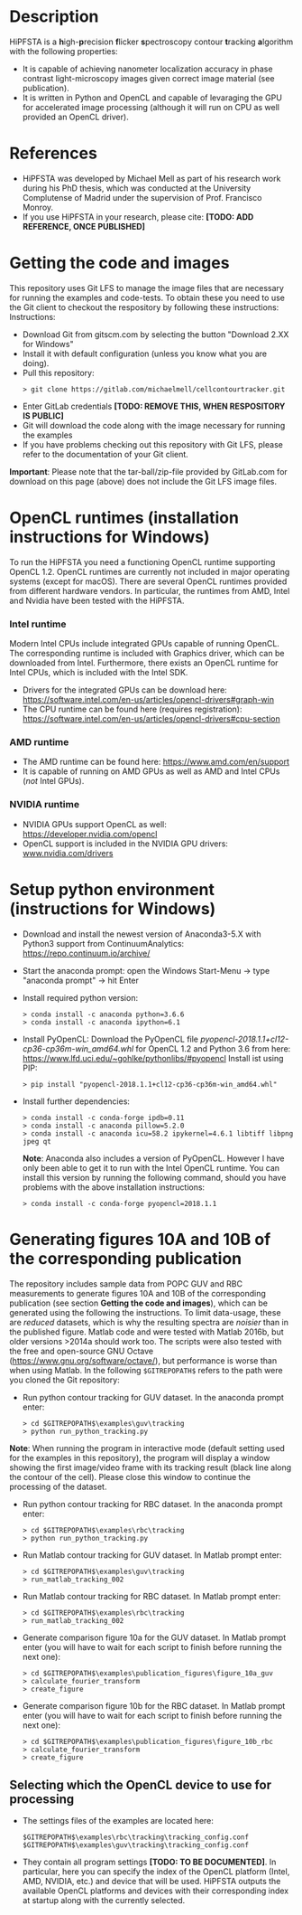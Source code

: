 # Description
HiPFSTA is a **h**igh-**p**recision **f**licker **s**pectroscopy contour **t**racking **a**lgorithm with the following properties:
* It is capable of achieving nanometer localization accuracy in phase contrast light-microscopy images given correct image material (see publication).
* It is written in Python and OpenCL and capable of levaraging the GPU for accelerated image processing (although it will run on CPU as well provided an OpenCL driver).

# References
* HiPFSTA was developed by Michael Mell as part of his research work during his PhD thesis, which was conducted at the University Complutense of Madrid under the supervision of Prof. Francisco Monroy.
* If you use HiPFSTA in your research, please cite:  **[TODO: ADD REFERENCE, ONCE PUBLISHED]**

# Getting the code and images
This repository uses Git LFS to manage the image files that are necessary for running the examples and code-tests. To obtain these you need to use the Git client to checkout the respository by following these instructions: 
Instructions:
* Download Git from gitscm.com by selecting the button "Download 2.XX for Windows"
* Install it with default configuration (unless you know what you are doing).
* Pull this repository:
    ```
    > git clone https://gitlab.com/michaelmell/cellcontourtracker.git
    ```
* Enter GitLab credentials  **[TODO: REMOVE THIS, WHEN RESPOSITORY IS PUBLIC]**
* Git will download the code along with the image necessary for running the examples
* If you have problems checking out this repository with Git LFS, please refer to the documentation of your Git client.

**Important**: Please note that the tar-ball/zip-file provided by GitLab.com for download on this page (above) does not include the Git LFS image files.

# OpenCL runtimes (installation instructions for Windows)
To run the HiPFSTA you need a functioning OpenCL runtime supporting OpenCL 1.2. OpenCL runtimes are currently not included in major operating systems (except for macOS). There are several OpenCL runtimes provided from different hardware vendors. In particular, the runtimes from AMD, Intel and Nvidia have been tested with the HiPFSTA.

### Intel runtime
Modern Intel CPUs include integrated GPUs capable of running OpenCL. The corresponding runtime is included with Graphics driver, which can be downloaded from Intel. Furthermore, there exists an OpenCL runtime for Intel CPUs, which is included with the Intel SDK.

* Drivers for the integrated GPUs can be download here: https://software.intel.com/en-us/articles/opencl-drivers#graph-win
* The CPU runtime can be found here (requires registration): https://software.intel.com/en-us/articles/opencl-drivers#cpu-section

### AMD runtime
* The AMD runtime can be found here: https://www.amd.com/en/support
* It is capable of running on AMD GPUs as well as AMD and Intel CPUs (_not_ Intel GPUs).

### NVIDIA  runtime
* NVIDIA GPUs support OpenCL as well: https://developer.nvidia.com/opencl
* OpenCL support is included in the NVIDIA GPU drivers: www.nvidia.com/drivers

# Setup python environment (instructions for Windows)
* Download and install the newest version of Anaconda3-5.X with Python3 support from ContinuumAnalytics: https://repo.continuum.io/archive/
* Start the anaconda prompt: open the Windows Start-Menu -> type "anaconda prompt" -> hit Enter
* Install required python version:
    ```
    > conda install -c anaconda python=3.6.6
    > conda install -c anaconda ipython=6.1
    ```
* Install PyOpenCL:
	Download the PyOpenCL file *pyopencl-2018.1.1+cl12-cp36-cp36m-win_amd64.whl* for OpenCL 1.2  and Python 3.6 from here: https://www.lfd.uci.edu/~gohlke/pythonlibs/#pyopencl
	Install ist using PIP:

    ```
	> pip install "pyopencl-2018.1.1+cl12-cp36-cp36m-win_amd64.whl"
    ```
	 
* Install further dependencies:
    ```
	> conda install -c conda-forge ipdb=0.11
	> conda install -c anaconda pillow=5.2.0
	> conda install -c anaconda icu=58.2 ipykernel=4.6.1 libtiff libpng jpeg qt
    ```

	**Note**: Anaconda also includes a version of PyOpenCL. However I have only been able to get it to run with the Intel OpenCL runtime. You can install this version by running the following command, should you have problems with the above installation instructions:
    ```
	> conda install -c conda-forge pyopencl=2018.1.1
    ```

# Generating figures 10A and 10B of the corresponding publication
The repository includes sample data from POPC GUV and RBC measurements to generate figures 10A and 10B of the corresponding publication (see section **Getting the code and images**), which can be generated using the following the instructions. To limit data-usage, these are _reduced_ datasets, which is why the resulting spectra are _noisier_ than in the published figure.
Matlab code and were tested with Matlab 2016b, but older versions >2014a should work too. The scripts were also tested with the free and open-source GNU Octave (https://www.gnu.org/software/octave/), but performance is worse than when using Matlab.
In the following `$GITREPOPATH$` refers to the path were you cloned the Git repository:

* Run python contour tracking for GUV dataset. In the anaconda prompt enter:
    ```
	> cd $GITREPOPATH$\examples\guv\tracking
	> python run_python_tracking.py
    ```
**Note**: When running the program in interactive mode (default setting used for the examples in this repository), the program will display a window showing the first image/video frame with its tracking result (black line along the contour of the cell). Please close this window to continue the processing of the dataset.
	
* Run python contour tracking for RBC dataset. In the anaconda prompt enter:
    ```
	> cd $GITREPOPATH$\examples\rbc\tracking
	> python run_python_tracking.py
    ```
	
* Run Matlab contour tracking for GUV dataset. In Matlab prompt enter:
    ```
	> cd $GITREPOPATH$\examples\guv\tracking
	> run_matlab_tracking_002
    ```
	
* Run Matlab contour tracking for RBC dataset. In Matlab prompt enter:
    ```
	> cd $GITREPOPATH$\examples\rbc\tracking
	> run_matlab_tracking_002
    ```

* Generate comparison figure 10a for the GUV dataset. In Matlab prompt enter (you will have to wait for each script to finish before running the next one):
    ```
    > cd $GITREPOPATH$\examples\publication_figures\figure_10a_guv
    > calculate_fourier_transform
    > create_figure
    ```
		
* Generate comparison figure 10b for the RBC dataset. In Matlab prompt enter (you will have to wait for each script to finish before running the next one):
    ```
    > cd $GITREPOPATH$\examples\publication_figures\figure_10b_rbc
    > calculate_fourier_transform
    > create_figure
    ```

## Selecting which the OpenCL device to use for processing
* The settings files of the examples are located here:
    ```
	$GITREPOPATH$\examples\rbc\tracking\tracking_config.conf
	$GITREPOPATH$\examples\guv\tracking\tracking_config.conf
    ```
* They contain all program settings **[TODO: TO BE DOCUMENTED]**. In particular, here you can specify the index of the OpenCL platform (Intel, AMD, NVIDIA, etc.) and device that will be used. HiPFSTA outputs the available OpenCL platforms and devices with their corresponding index at startup along with the currently selected.
